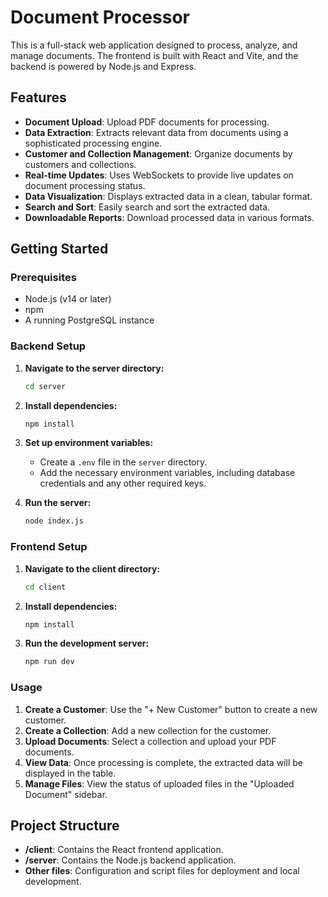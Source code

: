 # Document Processor

This is a full-stack web application designed to process, analyze, and manage documents. The frontend is built with React and Vite, and the backend is powered by Node.js and Express.

## Features

- **Document Upload**: Upload PDF documents for processing.
- **Data Extraction**: Extracts relevant data from documents using a sophisticated processing engine.
- **Customer and Collection Management**: Organize documents by customers and collections.
- **Real-time Updates**: Uses WebSockets to provide live updates on document processing status.
- **Data Visualization**: Displays extracted data in a clean, tabular format.
- **Search and Sort**: Easily search and sort the extracted data.
- **Downloadable Reports**: Download processed data in various formats.

## Getting Started

### Prerequisites

- Node.js (v14 or later)
- npm
- A running PostgreSQL instance

### Backend Setup

1. **Navigate to the server directory:**
   ```sh
   cd server
   ```

2. **Install dependencies:**
   ```sh
   npm install
   ```

3. **Set up environment variables:**
   - Create a `.env` file in the `server` directory.
   - Add the necessary environment variables, including database credentials and any other required keys.

4. **Run the server:**
   ```sh
   node index.js
   ```

### Frontend Setup

1. **Navigate to the client directory:**
   ```sh
   cd client
   ```

2. **Install dependencies:**
   ```sh
   npm install
   ```

3. **Run the development server:**
   ```sh
   npm run dev
   ```

### Usage

1. **Create a Customer**: Use the "+ New Customer" button to create a new customer.
2. **Create a Collection**: Add a new collection for the customer.
3. **Upload Documents**: Select a collection and upload your PDF documents.
4. **View Data**: Once processing is complete, the extracted data will be displayed in the table.
5. **Manage Files**: View the status of uploaded files in the "Uploaded Document" sidebar.

## Project Structure

- **/client**: Contains the React frontend application.
- **/server**: Contains the Node.js backend application.
- **Other files**: Configuration and script files for deployment and local development.
